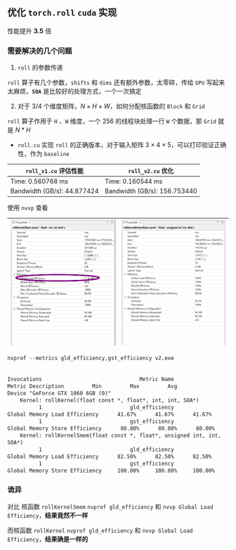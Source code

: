 
## 优化 `torch.roll` `cuda` 实现

性能提升 **3.5** 倍


### 需要解决的几个问题

1. `roll` 的参数传递

`roll` 算子有几个参数，`shifts` 和 `dims` 还有额外参数，太零碎，传给 `GPU` 写起来太麻烦，**`SOA`** 是比较好的处理方式，一个一次搞定

2. 对于 3/4 个维度矩阵，$N\times H\times W$，如何分配核函数的 `Block` 和 `Grid`

`roll` 算子作用于 `H` 、`W` 维度，一个 256 的线程块处理一行 `W` 个数据，那 `Grid` 就是 $N*H$





- `roll.cu` 实现 `roll` 的正确版本，对于输入矩阵 $3\times 4\times 5$，可以打印验证正确性，作为 `baseline`


`roll_v1.cu` 评估性能 | `roll_v2.cu` 优化 | 
---|---
Time: 0.560768 ms |  Time: 0.160544 ms |
Bandwidth (GB/s): 44.877424 |Bandwidth (GB/s): 156.753440  


使用 `nvvp` 查看



![](../images/roll_v1.png) | ![](../images/roll_v2.png)
---|---



```
nvprof --metrics gld_efficiency,gst_efficiency v2.exe 


Invocations                               Metric Name                        Metric Description         Min         Max         Avg
Device "GeForce GTX 1060 6GB (0)"
    Kernel: rollKernel(float const *, float*, int, int, SOA*)
          1                            gld_efficiency             Global Memory Load Efficiency      41.67%      41.67%      41.67%
          1                            gst_efficiency            Global Memory Store Efficiency      80.00%      80.00%      80.00%
    Kernel: rollKernelSmem(float const *, float*, unsigned int, int, SOA*)
          1                            gld_efficiency             Global Memory Load Efficiency      82.50%      82.50%      82.50%
          1                            gst_efficiency            Global Memory Store Efficiency     100.00%     100.00%     100.00%
```

### 诡异

对比 核函数 `rollKernelSmem` `nvprof gld_efficiency` 和 `nvvp Global Load Efficiency`，**结果竟然不一样**

而核函数 `rollKernel`  `nvprof gld_efficiency` 和 `nvvp Global Load Efficiency`，**结果确是一样的**



